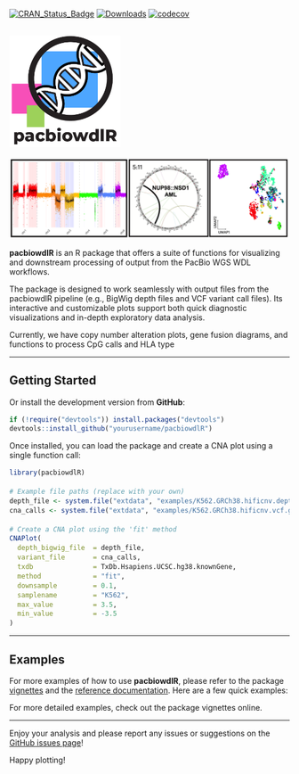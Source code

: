 <!-- badges: start -->
[![CRAN_Status_Badge](https://www.r-pkg.org/badges/version/pacbiowdlR?color=blue)](https://cran.r-project.org/web/packages/pacbiowdlR)
[![Downloads](https://cranlogs.r-pkg.org/badges/pacbiowdlR?color=blue)](https://cran.rstudio.com/package=pacbiowdlR)
[![codecov](https://codecov.io/gh/yourusername/pacbiowdlR/branch/master/graph/badge.svg)](https://codecov.io/gh/yourusername/pacbiowdlR)
<!-- badges: end -->

<br>

<div style="text-align:left">
  <span>
    <a href="https://github.com/scfurl/pacbiowdlR">
      <img src="man/figures/logo.png" width = 200/>
    </a>
  </span>
</div>

<br>

<a href="man/figures/splash.png">
  <img src="man/figures/splash.png"/>
</a>

**pacbiowdlR** is an R package that offers a suite of functions for visualizing and downstream processing of output from the PacBio WGS WDL workflows.

The package is designed to work seamlessly with output files from the pacbiowdlR pipeline (e.g., BigWig depth files and VCF variant call files). Its interactive and customizable plots support both quick diagnostic visualizations and in-depth exploratory data analysis.

Currently, we have copy number alteration plots, gene fusion diagrams, and functions to process CpG calls and HLA type

---

## Getting Started


Or install the development version from **GitHub**:

```r
if (!require("devtools")) install.packages("devtools")
devtools::install_github("yourusername/pacbiowdlR")
```

Once installed, you can load the package and create a CNA plot using a single function call:

```r
library(pacbiowdlR)

# Example file paths (replace with your own)
depth_file <- system.file("extdata", "examples/K562.GRCh38.hificnv.depth.bw", package = "pacbiowdlR")
cna_calls <- system.file("extdata", "examples/K562.GRCh38.hificnv.vcf.gz", package = "pacbiowdlR")

# Create a CNA plot using the 'fit' method
CNAPlot(
  depth_bigwig_file  = depth_file,
  variant_file       = cna_calls,
  txdb               = TxDb.Hsapiens.UCSC.hg38.knownGene,
  method             = "fit",
  downsample         = 0.1,
  samplename         = "K562",
  max_value          = 3.5,
  min_value          = -3.5
)
```

---

## Examples

For more examples of how to use **pacbiowdlR**, please refer to the package [vignettes](https://scfurl/pacbiowdlR/articles/) and the [reference documentation](https://scfurl/pacbiowdlR/reference/). Here are a few quick examples:

For more detailed examples, check out the package vignettes online.

---

Enjoy your analysis and please report any issues or suggestions on the [GitHub issues page](https://github.com/yourusername/pacbiowdlR/issues)! 

Happy plotting!

